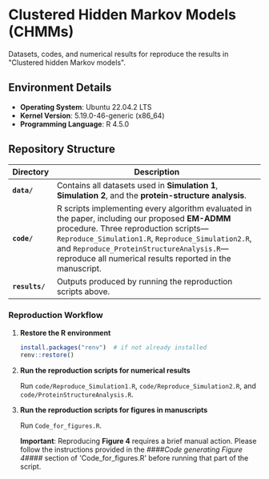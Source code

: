 # Clustered Hidden Markov Models (CHMMs)
Datasets, codes, and numerical results for reproduce the results in "Clustered hidden Markov models".

## Environment Details
- **Operating System**: Ubuntu 22.04.2 LTS
- **Kernel Version**: 5.19.0-46-generic (x86_64)
- **Programming Language**: R 4.5.0

## Repository Structure

| Directory | Description |
|-----------|-------------|
| **`data/`** | Contains all datasets used in **Simulation 1**, **Simulation 2**, and the **protein-structure analysis**.|
| **`code/`** | R scripts implementing every algorithm evaluated in the paper, including our proposed **EM-ADMM** procedure. Three reproduction scripts—`Reproduce_Simulation1.R`, `Reproduce_Simulation2.R`, and `Reproduce_ProteinStructureAnalysis.R`—reproduce all numerical results reported in the manuscript. |
| **`results/`** | Outputs produced by running the reproduction scripts above. |

### Reproduction Workflow

1. **Restore the R environment**
   ```r
   install.packages("renv")  # if not already installed
   renv::restore()

2. **Run the reproduction scripts for numerical results**

   Run `code/Reproduce_Simulation1.R`, `code/Reproduce_Simulation2.R`, and `code/ProteinStructureAnalysis.R`.

3. **Run the reproduction scripts for figures in manuscripts**

   Run `Code_for_figures.R`.

   **Important**: Reproducing **Figure 4** requires a brief manual action. Please follow the instructions provided in the *####Code generating Figure 4####* section of 'Code_for_figures.R' before running that part of the script.

   

